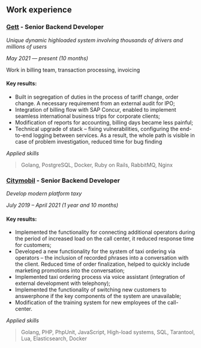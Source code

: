 ## Work experience
### [Gett](https://gett.com/intl/) - Senior Backend Developer
_Unique dynamic highloaded system involving thousands of drivers and millions of users_

_Мay 2021 — present (10 months)_

Work in billing team, transaction processing, invoicing

#### Key results:
* Built in segregation of duties in the process of tariff change, order change. A necessary requirement from an external audit for IPO;
* Integration of billing flow with SAP Concur, enabled to implement seamless international business trips for corporate clients;
* Modification of reports for accounting, billing days became less painful;
* Technical upgrade of stack – fixing vulnerabilities, configuring the end-to-end logging between services. As a result, the whole path is visible in case of problem investigation, reduced time for bug finding

_Applied skills_
> Golang, PostgreSQL, Docker, Ruby on Rails, RabbitMQ, Nginx

### [Citymobil](https://city-mobil.ru/) - Senior Backend Developer
_Develop modern platform taxy_ 

_July 2019 – April 2021 (1 year and 10 months)_

#### Key results:
* Implemented the functionality for connecting additional operators during the period of increased load on the call center, it reduced response time for customers;
* Developed a new functionality for the system of taxi ordering via operators – the inclusion of recorded phrases into a conversation with the client. Reduced time of order finalization, helped to quickly include marketing promotions into the conversation;
* Implemented taxi ordering process via voice assistant (integration of external development with telephony);
* Implemented the functionality of switching new customers to answerphone if the key components of the system are unavailable;
* Modification of the training system for new employees of the call-center.
  
_Applied skills_
> Golang, PHP, PhpUnit, JavaScript, High-load systems, SQL, Tarantool, Lua, Elasticsearch, Docker